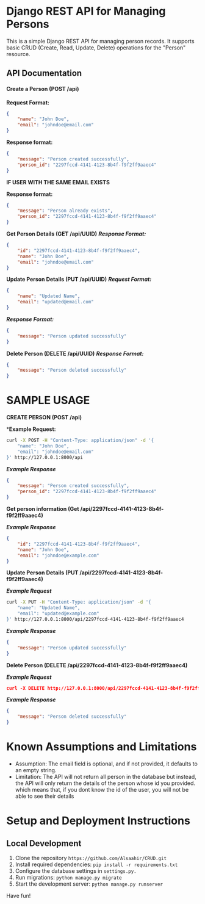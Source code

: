 # Django REST API for Managing Persons

This is a simple Django REST API for managing person records. It supports basic CRUD (Create, Read, Update, Delete) operations for the "Person" resource.

## API Documentation

#### Create a Person (POST /api)

**Request Format:**

```json
{
    "name": "John Doe",
    "email": "johndoe@email.com"
}
```

**Response format:**
```json
{
    "message": "Person created successfully",
    "person_id": "2297fccd-4141-4123-8b4f-f9f2ff9aaec4"
}
```

**IF USER WITH THE SAME EMAIL EXISTS**

**Response format:**
```json
{
    "message": "Person already exists",
    "person_id": "2297fccd-4141-4123-8b4f-f9f2ff9aaec4"
}
```

**Get Person Details (GET /api/UUID)**
***Response Format:***

```json
{
    "id": "2297fccd-4141-4123-8b4f-f9f2ff9aaec4",
    "name": "John Doe",
    "email": "johndoe@email.com"
}
```

**Update Person Details (PUT /api/UUID)**
***Request Format:***

```json
{
    "name": "Updated Name",
    "email": "updated@email.com"
}
```

***Response Format:***
```json
{
    "message": "Person updated successfully"
}
```

**Delete Person (DELETE /api/UUID)**
***Response Format:***

```json
{
    "message": "Person deleted successfully"
}
```

# SAMPLE USAGE

**CREATE PERSON (POST /api)**

***Example Request:**

```bash
curl -X POST -H "Content-Type: application/json" -d '{
    "name": "John Doe",
    "email": "johndoe@email.com"
}' http://127.0.0.1:8000/api
```

***Example Response***
```json
{
    "message": "Person created successfully",
    "person_id": "2297fccd-4141-4123-8b4f-f9f2ff9aaec4"
}
```

**Get person information (Get /api/2297fccd-4141-4123-8b4f-f9f2ff9aaec4)**

***Example Response***
```json
{
    "id": "2297fccd-4141-4123-8b4f-f9f2ff9aaec4",
    "name": "John Doe",
    "email": "johndoe@example.com"
}
```

**Update Person Details (PUT /api/2297fccd-4141-4123-8b4f-f9f2ff9aaec4)**

***Example Request***

```bash
curl -X PUT -H "Content-Type: application/json" -d '{
    "name": "Updated Name",
    "email": "updated@example.com"
}' http://127.0.0.1:8000/api/2297fccd-4141-4123-8b4f-f9f2ff9aaec4
```

***Example Response***

```json
{
    "message": "Person updated successfully"
}
```

**Delete Person (DELETE /api/2297fccd-4141-4123-8b4f-f9f2ff9aaec4)**

***Example Request***

```json
curl -X DELETE http://127.0.0.1:8000/api/2297fccd-4141-4123-8b4f-f9f2ff9aaec4
```

***Example Response***
```json
{
    "message": "Person deleted successfully"
}
```

# Known Assumptions and Limitations

* Assumption: The email field is optional, and if not provided, it defaults to an empty string.
* Limitation: The API will not return all person in the database but instead, the API will only return the details of the person whose id you provided. which means that, if you dont know the id of the user, you will not be able to see their details


# Setup and Deployment Instructions

## Local Development

1. Clone the repository `https://github.com/Alsaahir/CRUD.git`
2. Install required dependencies: `pip install -r requirements.txt`
3. Configure the database settings in `settings.py.`
4. Run migrations: `python manage.py migrate`
5. Start the development server: `python manage.py runserver`


Have fun!

